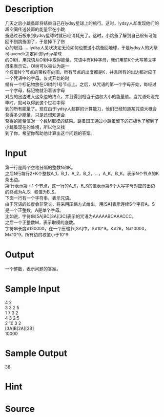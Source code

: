 
# Description

<div class="content"><div>几天之后小跳蚤即将结束自己在lydsy星球上的旅行。这时，lydsy人却发现他们的超空间传送装置的能量早在小跳</div>
<div>蚤通过石板来到lydsy星球时就已经消耗光了。这时，小跳蚤了解到自己很有可能回不到跳蚤国了，于是掉下了伤</div>
<div>心的眼泪……lydsy人见状决定无论如何也要送小跳蚤回地球，于是lydsy人的大祭司lavendir决定拜访lydsy星球</div>
<div>的OI树，用咒语从OI树中取得能量。咒语中有K种字母，我们用前K个大写英文字母来表示它。OI树可以被认为是一</div>
<div>个有着N个节点的带权有向图，所有节点的出度都是K，并且所有的出边都对应于一个咒语中的字母。仪式开始的时</div>
<div>候有一个标记物放在OI树的1号节点上。之后，从咒语的第一个字母开始，每经过一个字母，标记物就沿着该字母</div>
<div>对应的出边进入这条边的终点，并且得到相当于边权大小的能量值。当咒语处理完毕时，就可以得到这个过程中得</div>
<div>到的所有能量了。现在由于lydsy人超群的计算能力，他们已经知道某咒语大概会获得多少能量，只是还想知道会</div>
<div>获得的能量值对一个数M取模的结果。跳蚤国王通过小跳蚤留下的石板也了解到了小跳蚤现在的处境，所以他又找</div>
<div>到了你，希望你帮助他计算出这个问题的答案。</div>
<div></div>
<p></p></div>

# Input

<div class="content"><div>第一行是两个空格分隔的整数N和K。</div>
<div>
<div>之后N行每行2*K个整数A_1，B_1，A_2，B_2，...，A_K，B_K，表示N个节点的K条出边。</div>
<div>第i行表示第 i-1 个节点，这一行的A_S，B_S的值表示第S个大写字母对应的出边的终点为A_S，权值为B_S。</div>
<div>下面一行有一个字符串，表示咒语。</div>
<div>由于咒语的长度会非常长，将采用压缩方式给出，用[SA]表示连续S个字母A，S是一个正整数，A是单个字母。</div>
<div>比如说，字符串[5A]BC[3A][3C]表示的咒语为AAAAABCAAACCC。</div>
<div>之后一个正整数M，表示取模的底数。</div>
<div>字符串长度≤120000，在一个压缩节[SA]中，S≤10^9。K≤26，N≤10000，M≤10^9，所有边的权值小于10^9</div>
<div></div>
</div>
<p></p></div>

# Output

<div class="content"><div>一个整数，表示问题的答案。</div>
<div>
<div></div>
</div>
<p></p></div>

# Sample Input

<div class="content"><span class="sampledata">4 2<br/>
3 3 2 5<br/>
1 7 3 2<br/>
4 3 2 5<br/>
2 10 3 2<br/>
[3A]B[2A][2B]<br/>
10000</span></div>

# Sample Output

<div class="content"><span class="sampledata">38</span></div>

# Hint

<div class="content"><p></p></div>

# Source

<div class="content"><p><a href="problemset.php?search="></a></p></div>

